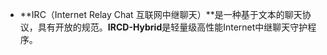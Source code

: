 - **IRC（Internet Relay Chat 互联网中继聊天）**是一种基于文本的聊天协议，具有开放的规范。**IRCD-Hybrid**是轻量级高性能Internet中继聊天守护程序。

